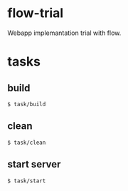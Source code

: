 # flow-trial

Webapp implemantation trial with flow.

# tasks

## build

~~~
$ task/build
~~~

## clean

~~~
$ task/clean
~~~

## start server

~~~
$ task/start
~~~

